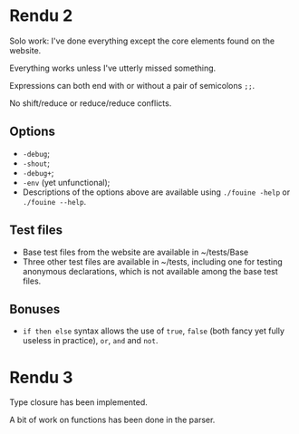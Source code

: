 # Rendu 2

Solo work: I've done everything except the core elements found on the website.

Everything works unless I've utterly missed something.

Expressions can both end with or without a pair of semicolons `;;`.

No shift/reduce or reduce/reduce conflicts.

## Options

* `-debug`;
* `-shout`;
* `-debug+`;
* `-env` (yet unfunctional);
* Descriptions of the options above are available using `./fouine -help` or `./fouine --help`.

## Test files

* Base test files from the website are available in ~/tests/Base
* Three other test files are available in ~/tests, including one for testing anonymous declarations, which is not available among the base test files.

## Bonuses

* `if then else` syntax allows the use of `true`, `false` (both fancy yet fully useless in practice), `or`, `and` and `not`.

# Rendu 3

Type closure has been implemented.

A bit of work on functions has been done in the parser.
